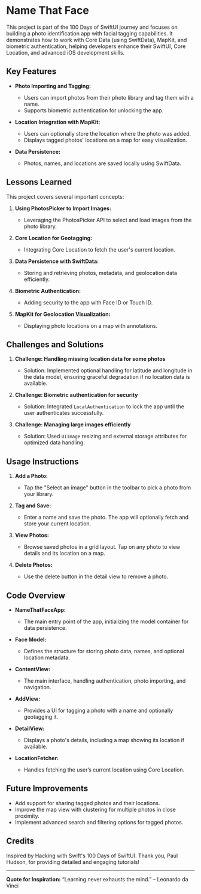 # Name That Face

This project is part of the 100 Days of SwiftUI journey and focuses on building a photo identification app with facial tagging capabilities. It demonstrates how to work with Core Data (using SwiftData), MapKit, and biometric authentication, helping developers enhance their SwiftUI, Core Location, and advanced iOS development skills.

## Key Features

- **Photo Importing and Tagging:**
  - Users can import photos from their photo library and tag them with a name.
  - Supports biometric authentication for unlocking the app.

- **Location Integration with MapKit:**
  - Users can optionally store the location where the photo was added.
  - Displays tagged photos' locations on a map for easy visualization.

- **Data Persistence:**
  - Photos, names, and locations are saved locally using SwiftData.

## Lessons Learned

This project covers several important concepts:

1. **Using PhotosPicker to Import Images:**
   - Leveraging the PhotosPicker API to select and load images from the photo library.

2. **Core Location for Geotagging:**
   - Integrating Core Location to fetch the user's current location.

3. **Data Persistence with SwiftData:**
   - Storing and retrieving photos, metadata, and geolocation data efficiently.

4. **Biometric Authentication:**
   - Adding security to the app with Face ID or Touch ID.

5. **MapKit for Geolocation Visualization:**
   - Displaying photo locations on a map with annotations.

## Challenges and Solutions

1. **Challenge: Handling missing location data for some photos**
   - Solution: Implemented optional handling for latitude and longitude in the data model, ensuring graceful degradation if no location data is available.

2. **Challenge: Biometric authentication for security**
   - Solution: Integrated `LocalAuthentication` to lock the app until the user authenticates successfully.

3. **Challenge: Managing large images efficiently**
   - Solution: Used `UIImage` resizing and external storage attributes for optimized data handling.

## Usage Instructions

1. **Add a Photo:**
   - Tap the "Select an image" button in the toolbar to pick a photo from your library.

2. **Tag and Save:**
   - Enter a name and save the photo. The app will optionally fetch and store your current location.

3. **View Photos:**
   - Browse saved photos in a grid layout. Tap on any photo to view details and its location on a map.

4. **Delete Photos:**
   - Use the delete button in the detail view to remove a photo.

## Code Overview

- **NameThatFaceApp:**
  - The main entry point of the app, initializing the model container for data persistence.

- **Face Model:**
  - Defines the structure for storing photo data, names, and optional location metadata.

- **ContentView:**
  - The main interface, handling authentication, photo importing, and navigation.

- **AddView:**
  - Provides a UI for tagging a photo with a name and optionally geotagging it.

- **DetailView:**
  - Displays a photo's details, including a map showing its location if available.

- **LocationFetcher:**
  - Handles fetching the user’s current location using Core Location.

## Future Improvements

- Add support for sharing tagged photos and their locations.
- Improve the map view with clustering for multiple photos in close proximity.
- Implement advanced search and filtering options for tagged photos.

## Credits

Inspired by Hacking with Swift's 100 Days of SwiftUI. Thank you, Paul Hudson, for providing detailed and engaging tutorials!

---

**Quote for Inspiration:**
“Learning never exhausts the mind.” – Leonardo da Vinci
